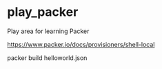 # play_packer
Play area for learning Packer


https://www.packer.io/docs/provisioners/shell-local

packer build helloworld.json
